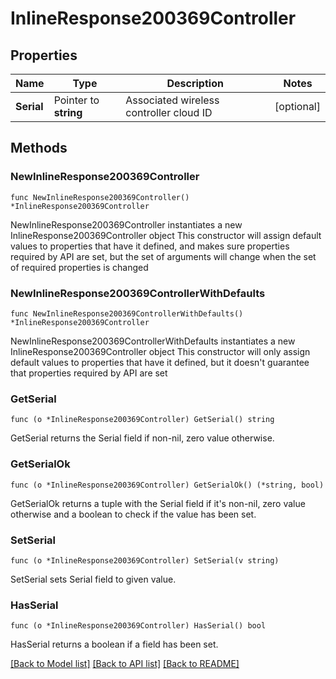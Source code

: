 # InlineResponse200369Controller

## Properties

Name | Type | Description | Notes
------------ | ------------- | ------------- | -------------
**Serial** | Pointer to **string** | Associated wireless controller cloud ID | [optional] 

## Methods

### NewInlineResponse200369Controller

`func NewInlineResponse200369Controller() *InlineResponse200369Controller`

NewInlineResponse200369Controller instantiates a new InlineResponse200369Controller object
This constructor will assign default values to properties that have it defined,
and makes sure properties required by API are set, but the set of arguments
will change when the set of required properties is changed

### NewInlineResponse200369ControllerWithDefaults

`func NewInlineResponse200369ControllerWithDefaults() *InlineResponse200369Controller`

NewInlineResponse200369ControllerWithDefaults instantiates a new InlineResponse200369Controller object
This constructor will only assign default values to properties that have it defined,
but it doesn't guarantee that properties required by API are set

### GetSerial

`func (o *InlineResponse200369Controller) GetSerial() string`

GetSerial returns the Serial field if non-nil, zero value otherwise.

### GetSerialOk

`func (o *InlineResponse200369Controller) GetSerialOk() (*string, bool)`

GetSerialOk returns a tuple with the Serial field if it's non-nil, zero value otherwise
and a boolean to check if the value has been set.

### SetSerial

`func (o *InlineResponse200369Controller) SetSerial(v string)`

SetSerial sets Serial field to given value.

### HasSerial

`func (o *InlineResponse200369Controller) HasSerial() bool`

HasSerial returns a boolean if a field has been set.


[[Back to Model list]](../README.md#documentation-for-models) [[Back to API list]](../README.md#documentation-for-api-endpoints) [[Back to README]](../README.md)


